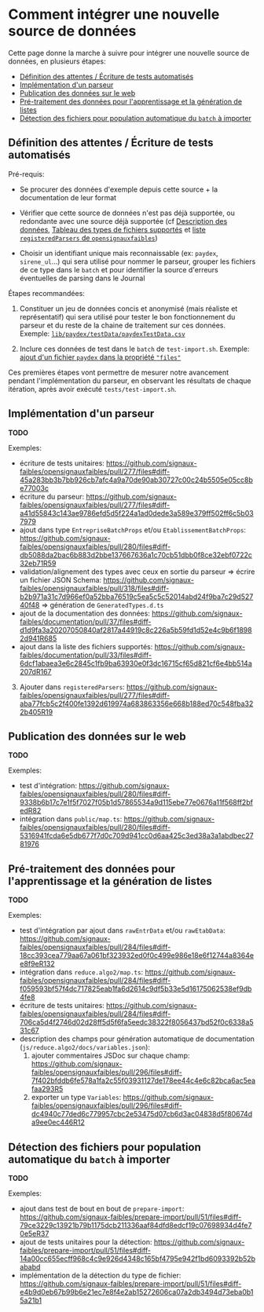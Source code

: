 # Comment intégrer une nouvelle source de données

Cette page donne la marche à suivre pour intégrer une nouvelle source de données, en plusieurs étapes:

<!-- START doctoc generated TOC please keep comment here to allow auto update -->
<!-- DON'T EDIT THIS SECTION, INSTEAD RE-RUN doctoc TO UPDATE -->

- [Définition des attentes / Écriture de tests automatisés](#d%C3%A9finition-des-attentes--%C3%A9criture-de-tests-automatis%C3%A9s)
- [Implémentation d'un parseur](#impl%C3%A9mentation-dun-parseur)
- [Publication des données sur le web](#publication-des-donn%C3%A9es-sur-le-web)
- [Pré-traitement des données pour l'apprentissage et la génération de listes](#pr%C3%A9-traitement-des-donn%C3%A9es-pour-lapprentissage-et-la-g%C3%A9n%C3%A9ration-de-listes)
- [Détection des fichiers pour population automatique du `batch` à importer](#d%C3%A9tection-des-fichiers-pour-population-automatique-du-batch-%C3%A0-importer)

<!-- END doctoc generated TOC please keep comment here to allow auto update -->

## Définition des attentes / Écriture de tests automatisés

Pré-requis:

- Se procurer des données d'exemple depuis cette source + la documentation de leur format

- Vérifier que cette source de données n'est pas déjà supportée, ou redondante avec une source déjà supportée (cf [Description des données](https://github.com/signaux-faibles/documentation/blob/master/description-donnees.md), [Tableau des types de fichiers supportés](https://github.com/signaux-faibles/documentation/blob/master/processus-traitement-donnees.md#sp%C3%A9cificit%C3%A9s-de-limport) et [liste `registeredParsers` de `opensignauxfaibles`](https://github.com/signaux-faibles/opensignauxfaibles/blob/master/lib/parsing/main.go#L24))

- Choisir un identifiant unique mais reconnaissable (ex: `paydex`, `sirene_ul`...) qui sera utilisé pour nommer le parseur, grouper les fichiers de ce type dans le `batch` et pour identifier la source d'erreurs éventuelles de parsing dans le Journal

Étapes recommandées:

1. Constituer un jeu de données concis et anonymisé (mais réaliste et représentatif) qui sera utilisé pour tester le bon fonctionnement du parseur et du reste de la chaine de traitement sur ces données. Exemple: [`lib/paydex/testData/paydexTestData.csv`](https://github.com/signaux-faibles/opensignauxfaibles/pull/277/files#diff-4d30c0a429c0bf0163db25dac95bf7578165e2f7418539a0a97f3dee99534986)

2. Inclure ces données de test dans le `batch` de `test-import.sh`. Exemple: [ajout d'un fichier `paydex` dans la propriété `"files"`](https://github.com/signaux-faibles/opensignauxfaibles/pull/277/files#diff-f51ecfd8355c3d64dbdf03c617e5c835fcc1c12c7a73203c43da1e2409fed425)

Ces premières étapes vont permettre de mesurer notre avancement pendant l'implémentation du parseur, en observant les résultats de chaque itération, après avoir exécuté `tests/test-import.sh`.

## Implémentation d'un parseur

**TODO**

Exemples:

- écriture de tests unitaires: https://github.com/signaux-faibles/opensignauxfaibles/pull/277/files#diff-45a283bb3b7bb926cb7afc4a9a70de90ab30727c00c24b5505e05cc8be77003c
- écriture du parseur: https://github.com/signaux-faibles/opensignauxfaibles/pull/277/files#diff-a41d55843c143ae9786efd5d5f224a1ad0dede3a589e379ff502ff6c5b037979
- ajout dans type `EntrepriseBatchProps` et/ou `EtablissementBatchProps`: https://github.com/signaux-faibles/opensignauxfaibles/pull/280/files#diff-db5088da2bac6b883d2bbe137667636a1c70cb51dbb0f8ce32ebf0722c32eb71R59
- validation/alignement des types avec ceux en sortie du parseur => écrire un fichier JSON Schema: https://github.com/signaux-faibles/opensignauxfaibles/pull/318/files#diff-b2b971a31c7d966ef0a52bba76519c5ea5c5c52014abd24f9ba7c29d52740f48 => génération de `GeneratedTypes.d.ts`
- ajout de la documentation des données: https://github.com/signaux-faibles/documentation/pull/37/files#diff-d1d9fa3a20207050840af2817a44919c8c226a5b59fd1d52e4c9b6f18982d941R685
- ajout dans la liste des fichiers supportés: https://github.com/signaux-faibles/documentation/pull/33/files#diff-6dcf1abaea3e6c2845c1fb9ba63930e0f3dc16715cf65d821cf6e4bb514a207dR167

3. Ajouter dans `registeredParsers`: https://github.com/signaux-faibles/opensignauxfaibles/pull/277/files#diff-aba77fcb5c2f400fe1392d619974a683863356e668b188ed70c548fba322b405R19

## Publication des données sur le web

**TODO**

Exemples:

- test d'intégration: https://github.com/signaux-faibles/opensignauxfaibles/pull/280/files#diff-9338b6b17c7e1f5f7027f05b1d57865534a9d115ebe77e0676a11f568ff2bfedR82
- intégration dans `public/map.ts`: https://github.com/signaux-faibles/opensignauxfaibles/pull/280/files#diff-5316941fcda6e5db677f7d0c709d941cc0d6aa425c3ed38a3a1abdbec2781976

## Pré-traitement des données pour l'apprentissage et la génération de listes

**TODO**

Exemples:

- test d'intégration par ajout dans `rawEntrData` et/ou `rawEtabData`: https://github.com/signaux-faibles/opensignauxfaibles/pull/284/files#diff-18cc393cea779aa67a061bf323932ed0f0c499e986e18e6f12744a8364ee8f9eR132
- intégration dans `reduce.algo2/map.ts`: https://github.com/signaux-faibles/opensignauxfaibles/pull/284/files#diff-f059593bf57f4dc717825eab1fa6d2614c9df5b33e5d16175062538ef9db4fe8
- écriture de tests unitaires: https://github.com/signaux-faibles/opensignauxfaibles/pull/284/files#diff-706ca5d4f2746d02d28ff5d5f6fa5eedc38322f8056437bd52f0c6338a531c67
- description des champs pour génération automatique de documentation (`js/reduce.algo2/docs/variables.json`):
  1. ajouter commentaires JSDoc sur chaque champ: https://github.com/signaux-faibles/opensignauxfaibles/pull/296/files#diff-7f402bfddb6fe578a1fa2c55f03931127de178ee44c4e6c82bca6ac5eafaa293R5
  2. exporter un type `Variables`: https://github.com/signaux-faibles/opensignauxfaibles/pull/296/files#diff-dc4940c77ded6c779957cbc2e53475d07cb6d3ac04838d5f80674da9ee0ec446R12

## Détection des fichiers pour population automatique du `batch` à importer

**TODO**

Exemples:

- ajout dans test de bout en bout de `prepare-import`: https://github.com/signaux-faibles/prepare-import/pull/51/files#diff-79ce3229c13921b79b1175dcb211336aaf84dfd8edcf19c07698934d4fe70e5eR37
- ajout de tests unitaires pour la détection: https://github.com/signaux-faibles/prepare-import/pull/51/files#diff-14a00cc655ecff968c4c9e926d4348c165bf4795e942f1bd6093392b52bababd
- implémentation de la détection du type de fichier: https://github.com/signaux-faibles/prepare-import/pull/51/files#diff-e4b9d0eb67b99b6e21ec7e8f4e2ab15272606ca07a2db3494d73eba0b15a21b1
